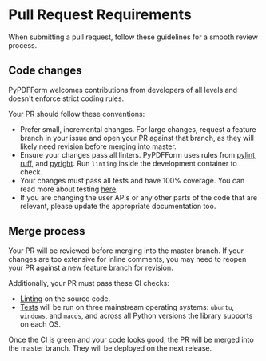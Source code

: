 # Pull Request Requirements

When submitting a pull request, follow these guidelines for a smooth review process.

## Code changes

PyPDFForm welcomes contributions from developers of all levels and doesn't enforce strict coding rules.

Your PR should follow these conventions:

* Prefer small, incremental changes. For large changes, request a feature branch in your issue and open your PR against that branch, as they will likely need revision before merging into master.
* Ensure your changes pass all linters. PyPDFForm uses rules from [pylint](https://www.pylint.org/), [ruff](https://docs.astral.sh/ruff/), and [pyright](https://microsoft.github.io/pyright/#/). Run `linting` inside the development container to check.
* Your changes must pass all tests and have 100% coverage. You can read more about testing [here](dev_test.md).
* If you are changing the user APIs or any other parts of the code that are relevant, please update the appropriate documentation too.

## Merge process

Your PR will be reviewed before merging into the master branch. If your changes are too extensive for inline comments, you may need to reopen your PR against a new feature branch for revision.

Additionally, your PR must pass these CI checks:

* [Linting](https://github.com/chinapandaman/PyPDFForm/actions/workflows/python-linting.yml) on the source code.
* [Tests](https://github.com/chinapandaman/PyPDFForm/actions/workflows/python-package.yml) will be run on three mainstream operating systems: `ubuntu`, `windows`, and `macos`, and across all Python versions the library supports on each OS.

Once the CI is green and your code looks good, the PR will be merged into the master branch. They will be deployed on the next release.
